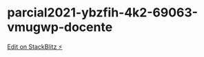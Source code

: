 # parcial2021-ybzfih-4k2-69063-vmugwp-docente

[Edit on StackBlitz ⚡️](https://stackblitz.com/edit/parcial2021-ybzfih-4k2-69063-vmugwp-docente)